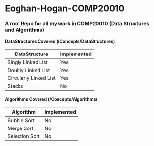 # Eoghan-Hogan-COMP20010

### A root Repo for all my work in COMP20010 (Data Structures and Algorithms)

#### DataStructures Covered (/Concepts/DataStructures)

| DataStructure          | Implemented |
| ---------------------- | ----------- |
| Singly Linked List     | Yes         |
| Doubly Linked List     | Yes         |
| Circularly Linked List | Yes         |
| Stacks                 | No          |

#### Algorithms Covered (/Concepts/Algorithms)

| Algorithm      | Implemented |
| -------------- | ----------- |
| Bubble Sort    | No          |
| Merge Sort     | No          |
| Selection Sort | No          |

